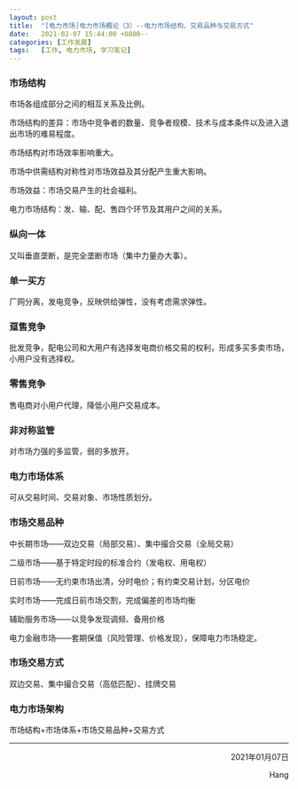 ```yaml
---
layout: post
title:  "[电力市场]电力市场概论（3）--电力市场结构、交易品种与交易方式"
date:   2021-02-07 15:44:00 +0800--
categories: [工作发展]
tags:   [工作, 电力市场, 学习笔记]
---
```


### 市场结构

市场各组成部分之间的相互关系及比例。

市场结构的差异：市场中竞争者的数量、竞争者规模、技术与成本条件以及进入退出市场的难易程度。

市场结构对市场效率影响重大。

市场中供需结构对称性对市场效益及其分配产生重大影响。

市场效益：市场交易产生的社会福利。

电力市场结构：发、输、配、售四个环节及其用户之间的关系。

### 纵向一体

又叫垂直垄断，是完全垄断市场（集中力量办大事）。

### 单一买方

厂网分离，发电竞争，反映供给弹性，没有考虑需求弹性。

### 趸售竞争

批发竞争，配电公司和大用户有选择发电商价格交易的权利，形成多买多卖市场，小用户没有选择权。

### 零售竞争

售电商对小用户代理，降低小用户交易成本。

### 非对称监管

对市场力强的多监管，弱的多放开。

### 电力市场体系

可从交易时间、交易对象、市场性质划分。

### 市场交易品种

中长期市场——双边交易（局部交易）、集中撮合交易（全局交易）

二级市场——基于特定时段的标准合约（发电权、用电权）

日前市场——无约束市场出清，分时电价；有约束交易计划，分区电价

实时市场——完成日前市场交割，完成偏差的市场均衡

辅助服务市场——以竞争发现调频、备用价格

电力金融市场——套期保值（风险管理、价格发现），保障电力市场稳定。

### 市场交易方式

双边交易、集中撮合交易（高低匹配）、挂牌交易

### 电力市场架构

市场结构+市场体系+市场交易品种+交易方式
___




<p align = "right">2021年01月07日</p>
<p align = "right">Hang</p>

